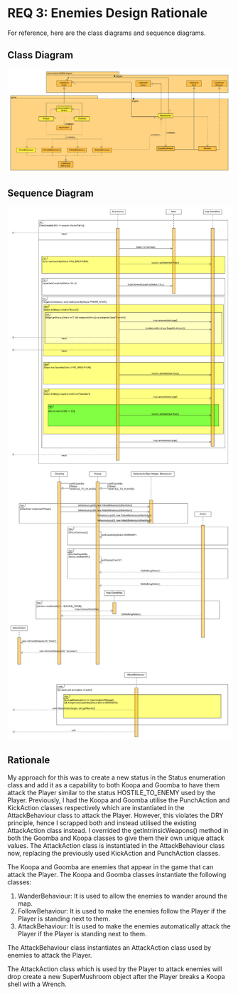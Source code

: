 # REQ 3: Enemies Design Rationale

For reference, here are the class diagrams and sequence diagrams.

## Class Diagram

![req3 class diagram](./REQ3_class.png "REQ3 Class Diagram")

## Sequence Diagram

![req3 sequence diagram](./REQ3_sequence_01.png)
![req3 sequence diagram](./REQ3_sequence_02.png)
![req3 sequence diagram](./REQ3_sequence_03.png)

## Rationale

My approach for this was to create a new status in the Status enumeration class and 
add it as a capability to both Koopa and Goomba to have them attack the Player similar to
the status HOSTILE_TO_ENEMY used by the Player. Previously, I had the Koopa and Goomba utilise
the PunchAction and KickAction classes respectively which are instantiated in the AttackBehaviour 
class to attack the Player. However, this violates the DRY principle, hence I scrapped both and instead
utilised the existing AttackAction class instead. I overrided the getIntrinsicWeapons() method in both
the Goomba and Koopa classes to give them their own unique attack values. The AttackAction class is 
instantiated in the AttackBehaviour class now, replacing the previously used KickAction and PunchAction classes.
  
The Koopa and Goomba are enemies that appear in the game that can attack
the Player. The Koopa and Goomba classes instantiate the following classes:    
  
1. WanderBehaviour: It is used to allow the enemies to wander around the map.  
2. FollowBehaviour: It is used to make the enemies follow the Player if the Player
is standing next to them.  
3. AttackBehaviour: It is used to make the enemies automatically attack the Player
if the Player is standing next to them.
  
The AttackBehaviour class instantiates an AttackAction class used by enemies to attack the Player.
  
The AttackAction class which is used by the Player to attack enemies will drop
create a new SuperMushroom object after the Player breaks a Koopa shell with 
a Wrench.  
